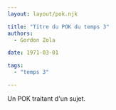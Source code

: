 ```yaml
---
layout: layout/pok.njk

title: "Titre du POK du temps 3"
authors:
  - Gordon Zola

date: 1971-03-01

tags: 
  - "temps 3"

---
```


<!-- début résumé -->

Un POK traitant d'un sujet.

<!-- fin résumé -->